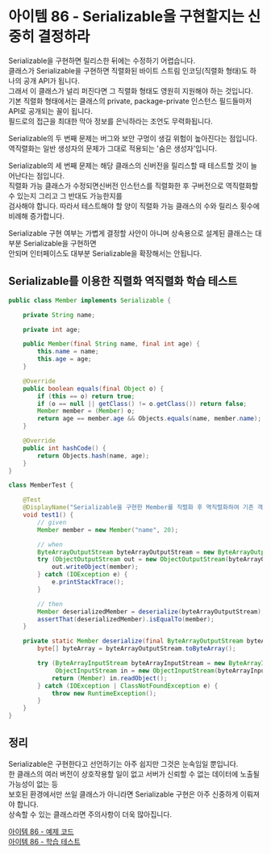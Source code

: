# 아이템 86 - Serializable을 구현할지는 신중히 결정하라

Serializable을 구현하면 릴리스한 뒤에는 수정하기 어렵습니다.     
클래스가 Serializable을 구현하면 직렬화된 바이트 스트림 인코딩(직렬화 형태)도 하나의 공개 API가 됩니다.     
그래서 이 클래스가 널리 퍼진다면 그 직렬화 형태도 영원히 지원해야 하는 것입니다.      
기본 직렬화 형태에서는 클래스의 private, package-private 인스턴스 필드들마저 API로 공개되는 꼴이 됩니다.     
필드로의 접근을 최대한 막아 정보를 은닉하라는 조언도 무력화됩니다.     

Serializable의 두 번째 문제는 버그와 보안 구멍이 생길 위험이 높아진다는 점입니다.    
역직렬화는 일반 생성자의 문제가 그대로 적용되는 '숨은 생성자'입니다.     

Serializable의 세 번째 문제는 해당 클래스의 신버전을 릴리스할 때 테스트할 것이 늘어난다는 점입니다.    
직렬화 가능 클래스가 수정되면신버전 인스턴스를 직렬화한 후 구버전으로 역직렬화할 수 있는지 그리고 그 반대도 가능한지를    
검사해야 합니다. 따라서 테스트해야 할 양이 직렬화 가능 클래스의 수와 릴리스 횟수에 비례해 증가합니다.      

Serializable 구현 여부는 가볍게 결정할 사안이 아니며 상속용으로 설계된 클래스는 대부분 Serializable을 구현하면   
안되며 인터페이스도 대부분 Serializable을 확장해서는 안됩니다.     

## Serializable를 이용한 직렬화 역직렬화 학습 테스트

````java
public class Member implements Serializable {

    private String name;

    private int age;

    public Member(final String name, final int age) {
        this.name = name;
        this.age = age;
    }

    @Override
    public boolean equals(final Object o) {
        if (this == o) return true;
        if (o == null || getClass() != o.getClass()) return false;
        Member member = (Member) o;
        return age == member.age && Objects.equals(name, member.name);
    }

    @Override
    public int hashCode() {
        return Objects.hash(name, age);
    }
}
````

````java
class MemberTest {

    @Test
    @DisplayName("Serializable을 구현한 Member를 직렬화 후 역직렬화하여 기존 객체와 값이 같은지 확인합니다")
    void test1() {
        // given
        Member member = new Member("name", 20);

        // when
        ByteArrayOutputStream byteArrayOutputStream = new ByteArrayOutputStream();
        try (ObjectOutputStream out = new ObjectOutputStream(byteArrayOutputStream)) {
            out.writeObject(member);
        } catch (IOException e) {
            e.printStackTrace();
        }

        // then
        Member deserializedMember = deserialize(byteArrayOutputStream);
        assertThat(deserializedMember).isEqualTo(member);
    }

    private static Member deserialize(final ByteArrayOutputStream byteArrayOutputStream) {
        byte[] byteArray = byteArrayOutputStream.toByteArray();

        try (ByteArrayInputStream byteArrayInputStream = new ByteArrayInputStream(byteArray);
             ObjectInputStream in = new ObjectInputStream(byteArrayInputStream)) {
            return (Member) in.readObject();
        } catch (IOException | ClassNotFoundException e) {
            throw new RuntimeException();
        }
    }
}
````

## 정리

Serializable은 구현한다고 선언하기는 아주 쉽지만 그것은 눈속임일 뿐입니다.         
한 클래스의 여러 버전이 상호작용할 일이 없고 서버가 신뢰할 수 없는 데이터에 노출될 가능성이 없는 등      
보호된 환경에서만 쓰일 클래스가 아니라면 Serializable 구현은 아주 신중하게 이뤄져야 합니다.      
상속할 수 있는 클래스라면 주의사항이 더욱 많아집니다.

[아이템 86 - 예제 코드](https://github.com/320Hwany/EffectiveJava/tree/main/src/main/java/effective/chapter12/item86)                                                                                                           
[아이템 86 - 학습 테스트](https://github.com/320Hwany/EffectiveJava/tree/main/src/test/java/effective/chapter12/item86)        